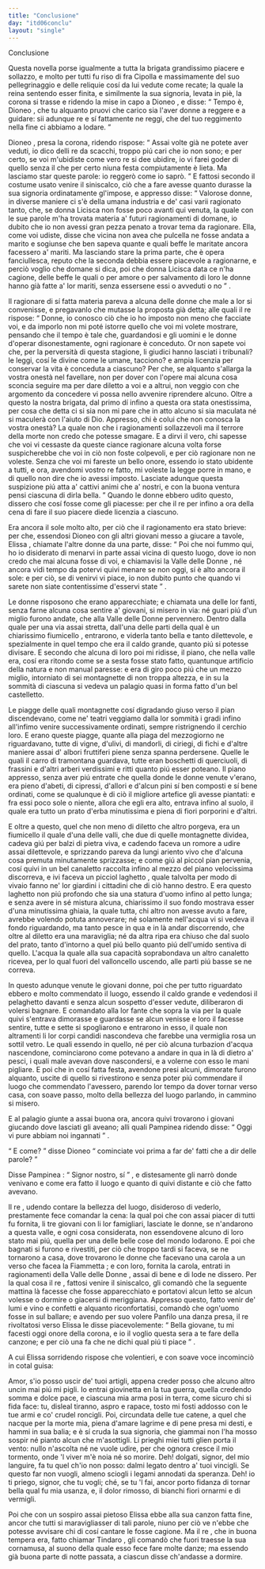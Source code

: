 ```yaml
---
title: "Conclusione"
day: "itd06conclu"
layout: "single"
---
```

<html>
 <head>
 </head>
 <body>
  <div id="d06conclu" type="conclusion" who="author">
   <head>
    Conclusione
   </head>
   <p>
    <milestone id="p06970001"/>
    Questa novella porse igualmente a tutta la brigata grandissimo piacere e sollazzo, e molto per tutti fu riso di
    <name persref="fratecipolla" type="person">
     fra Cipolla
    </name>
    e massimamente del suo pellegrinaggio e delle reliquie cos&iacute; da lui vedute come recate; la quale la
    <name persref="elissa" type="person">
     reina
    </name>
    sentendo esser finita, e similmente la sua signoria, levata in pi&egrave;, la corona si trasse e ridendo la mise in capo a
    <name persref="dioneo" type="person">
     Dioneo
    </name>
    , e disse:
    <milestone id="p06970002"/>
    <q direct="unspecified" who="elissa">
     Tempo &egrave;,
     <name persref="dioneo" type="person">
      Dioneo
     </name>
     , che tu alquanto pruovi che carico sia l'aver donne a reggere e a guidare: sii adunque re e s&iacute; fattamente ne reggi, che del tuo reggimento nella fine ci abbiamo a lodare.
    </q>
   </p>
   <p>
    <milestone id="p06970003"/>
    <name persref="dioneo" type="person">
     Dioneo
    </name>
    , presa la corona, ridendo rispose:
    <q direct="unspecified" who="dioneo">
     Assai volte gi&agrave; ne potete aver veduti, io dico delli re da scacchi, troppo pi&uacute; cari che io non sono; e per certo, se voi m'ubidiste come vero re si dee ubidire, io vi farei goder di quello senza il che per certo niuna festa compiutamente &egrave; lieta. Ma lasciamo star queste parole: io regger&ograve; come io sapr&ograve;.
    </q>
    <milestone id="p06970004"/>
    E fattosi secondo il costume usato venire il siniscalco, ci&ograve; che a fare avesse quanto durasse la sua signoria ordinatamente gl'impose, e appresso disse:
    <q direct="unspecified" who="dioneo">
     Valorose donne, in diverse maniere ci s'&egrave; della umana industria e de' casi varii ragionato tanto, che, se donna
     <name persref="licisca" type="person">
      Licisca
     </name>
     non fosse poco avanti qui venuta, la quale con le sue parole m'ha trovata materia a' futuri ragionamenti di domane, io dubito che io non avessi gran pezza penato a trovar tema da ragionare.
     <milestone id="p06970005"/>
     Ella, come voi udiste, disse che vicina non avea che pulcella ne fosse andata a marito e sogiunse che ben sapeva quante e quali beffe le maritate ancora facessero a' mariti.
     <milestone id="p06970006"/>
     Ma lasciando stare la prima parte, che &egrave; opera fanciullesca, reputo che la seconda debbia essere piacevole a ragionarne, e perci&ograve; voglio che domane si dica, poi che donna
     <name persref="licisca" type="person">
      Licisca
     </name>
     data ce n'ha cagione,
     <seg type="topic">
      delle beffe le quali o per amore o per salvamento di loro le donne hanno gi&agrave; fatte a' lor mariti, senza essersene essi o avveduti o no
     </seg>
    </q>
    .
   </p>
   <p>
    <milestone id="p06970007"/>
    Il ragionare di s&iacute; fatta materia pareva a alcuna delle donne che male a lor si convenisse, e pregavanlo che mutasse la proposta gi&agrave; detta; alle quali il
    <name persref="dioneo" type="person">
     re
    </name>
    rispose:
    <milestone id="p06970008"/>
    <q direct="unspecified" who="dioneo">
     Donne, io conosco ci&ograve; che io ho imposto non meno che facciate voi, e da imporlo non mi pot&eacute; istorre quello che voi mi volete mostrare, pensando che il tempo &egrave; tale che, guardandosi e gli uomini e le donne d'operar disonestamente, ogni ragionare &egrave; conceduto.
     <milestone id="p06970009"/>
     Or non sapete voi che, per la perversit&agrave; di questa stagione, li giudici hanno lasciati i tribunali? le leggi, cos&iacute; le divine come le umane, tacciono? e ampia licenzia per conservar la vita &egrave; conceduta a ciascuno?
     <milestone id="p06970010"/>
     Per che, se alquanto s'allarga la vostra onest&agrave; nel favellare, non per dover con l'opere mai alcuna cosa sconcia seguire ma per dare diletto a voi e a altrui, non veggio con che argomento da concedere vi possa nello avvenire riprendere alcuno.
     <milestone id="p06970011"/>
     Oltre a questo la nostra brigata, dal primo d&iacute; infino a questa ora stata onestissima, per cosa che detta ci si sia non mi pare che in atto alcuno si sia maculata n&eacute; si maculer&agrave; con l'aiuto di Dio.
     <milestone id="p06970012"/>
     Appresso, chi &egrave; colui che non conosca la vostra onest&agrave;? La quale non che i ragionamenti sollazzevoli ma il terrore della morte non credo che potesse smagare.
     <milestone id="p06970013"/>
     E a dirvi il vero, chi sapesse che voi vi cessaste da queste ciance ragionare alcuna volta forse suspicherebbe che voi in ci&ograve; non foste colpevoli, e per ci&ograve; ragionare non ne voleste.
     <milestone id="p06970014"/>
     Senza che voi mi fareste un bello onore, essendo io stato ubidente a tutti, e ora, avendomi vostro re fatto, mi voleste la legge porre in mano, e di quello non dire che io avessi imposto.
     <milestone id="p06970015"/>
     Lasciate adunque questa suspizione pi&uacute; atta a' cattivi animi che a' nostri, e con la buona ventura pensi ciascuna di dirla bella.
    </q>
    <milestone id="p06970016"/>
    Quando le donne ebbero udito questo, dissero che cos&iacute; fosse come gli piacesse: per che il re per infino a ora della cena di fare il suo piacere diede licenzia a ciascuno.
   </p>
   <p>
    <milestone id="p06970017"/>
    Era ancora il sole molto alto, per ci&ograve; che il ragionamento era stato brieve: per che, essendosi
    <name persref="dioneo" type="person">
     Dioneo
    </name>
    con gli altri giovani messo a giucare a tavole,
    <name persref="elissa" type="person">
     Elissa
    </name>
    , chiamate l'altre donne da una parte, disse:
    <milestone id="p06970018"/>
    <q direct="unspecified" who="elissa">
     Poi che noi fummo qui, ho io disiderato di menarvi in parte assai vicina di questo luogo, dove io non credo che mai alcuna fosse di voi, e chiamavisi la
     <name placeref="valledonnebrigata-01" type="place">
      Valle delle Donne
     </name>
     , n&eacute; ancora vidi tempo da potervi quivi menare se non oggi, s&iacute; &egrave; alto ancora il sole: e per ci&ograve;, se di venirvi vi piace, io non dubito punto che quando vi sarete non siate contentissime d'esservi state
    </q>
    .
   </p>
   <!--*********g.r. 04/30: here a very good natural description which co
uld benefit from some kind of element / attribute to pecularly define
it*******-->
   <p>
    <milestone id="p06970019"/>
    Le donne risposono che erano apparecchiate; e chiamata una delle lor fanti, senza farne alcuna cosa sentire a' giovani, si misero in via: n&eacute; guari pi&uacute; d'un miglio furono andate, che alla
    <name placeref="valledonnebrigata-01" type="place">
     Valle delle Donne
    </name>
    pervennero. Dentro dalla quale per una via assai stretta, dall'una delle parti della qual &egrave; un
    <name placeref="fiumicello1-c06" type="place">
     chiarissimo fiumicello
    </name>
    , entrarono, e viderla tanto bella e tanto dilettevole, e spezialmente in quel tempo che era il caldo grande, quanto pi&uacute; si potesse divisare.
    <milestone id="p06970020"/>
    E secondo che alcuna di loro poi mi ridisse, il piano, che nella valle era, cos&iacute; era ritondo come se a sesta fosse stato fatto, quantunque artificio della natura e non manual paresse: e era di giro poco pi&uacute; che un mezzo miglio, intorniato di
    <name placeref="montagnette-c06" type="place">
     sei montagnette
    </name>
    di non troppa altezza, e in su la sommit&agrave; di ciascuna si vedeva un palagio quasi in forma fatto d'un bel castelletto.
   </p>
   <p>
    <milestone id="p06970021"/>
    Le piagge delle quali
    <name placeref="montagnette-c06" type="place">
     montagnette
    </name>
    cos&iacute; digradando giuso verso il pian discendevano, come ne' teatri veggiamo dalla lor sommit&agrave; i gradi infino all'infimo venire successivamente ordinati, sempre ristrignendo il cerchio loro.
    <milestone id="p06970022"/>
    E erano queste piagge, quante alla piaga del mezzogiorno ne riguardavano, tutte di vigne, d'ulivi, di mandorli, di ciriegi, di fichi e d'altre maniere assai d'
    <name placeref="alberifrutt-c06" type="place">
     albori fruttiferi
    </name>
    piene senza spanna perdersene.
    <milestone id="p06970023"/>
    Quelle le quali il carro di tramontana guardava, tutte eran boschetti di querciuoli, di frassini e d'altri arberi verdissimi e ritti quanto pi&uacute; esser poteano.
    <milestone id="p06970024"/>
    Il piano appresso, senza aver pi&uacute; entrate che quella donde le donne venute v'erano, era pieno d'abeti, di cipressi, d'allori e d'alcun pini s&iacute; ben composti e s&iacute; bene ordinati, come se qualunque &egrave; di ci&ograve; il migliore artefice gli avesse piantati: e fra essi poco sole o niente, allora che egli era alto, entrava infino al suolo, il quale era tutto un
    <name placeref="prato-c06" type="place">
     prato
    </name>
    d'erba minutissima e piena di fiori porporini e d'altri.
   </p>
   <p>
    <milestone id="p06970025"/>
    E oltre a questo, quel che non meno di diletto che altro porgeva, era un
    <name placeref="fiumicello2-c06" type="place">
     fiumicello
    </name>
    il quale d'una delle valli, che due di quelle
    <name placeref="montagnette-c06" type="place">
     montagnette
    </name>
    dividea, cadeva gi&uacute; per balzi di pietra viva, e cadendo faceva un romore a udire assai dilettevole, e sprizzando pareva da lungi ariento vivo che d'alcuna cosa premuta minutamente sprizzasse;
    <milestone id="p06970026"/>
    e come gi&uacute; al piccol pian pervenia, cos&iacute; quivi in un bel canaletto raccolta infino al mezzo del piano velocissima discorreva, e ivi faceva un picciol
    <name placeref="laghettobrigata-01" type="place">
     laghetto
    </name>
    , quale talvolta per modo di vivaio fanno ne' lor giardini i cittadini che di ci&ograve; hanno destro.
    <milestone id="p06970027"/>
    E era questo laghetto non pi&uacute; profondo che sia una statura d'uomo infino al petto lunga; e senza avere in s&eacute; mistura alcuna, chiarissimo il suo fondo mostrava esser d'una minutissima ghiaia, la quale tutta, chi altro non avesse avuto a fare, avrebbe volendo potuta annoverare; n&eacute; solamente nell'acqua vi si vedeva il fondo riguardando, ma tanto pesce in qua e in l&agrave; andar discorrendo, che oltre al diletto era una maraviglia;
    <milestone id="p06970028"/>
    n&eacute; da altra ripa era chiuso che dal suolo del prato, tanto d'intorno a quel pi&uacute; bello quanto pi&uacute; dell'umido sentiva di quello. L'acqua la quale alla sua capacit&agrave; soprabondava un altro canaletto ricevea, per lo qual fuori del valloncello uscendo, alle parti pi&uacute; basse se ne correva.
   </p>
   <!--*******fine descrizione******-->
   <p>
    <milestone id="p06970029"/>
    In questo adunque venute le giovani donne, poi che per tutto riguardato ebbero e molto commendato il luogo, essendo il caldo grande e vedendosi il
    <name placeref="laghettobrigata-01" type="place">
     pelaghetto
    </name>
    davanti e senza alcun sospetto d'esser vedute, diliberaron di volersi bagnare.
    <milestone id="p06970030"/>
    E comandato alla lor fante che sopra la via per la quale quivi s'entrava dimorasse e guardasse se alcun venisse e loro il facesse sentire, tutte e sette si spogliarono e entrarono in esso, il quale non altramenti li lor corpi candidi nascondeva che farebbe una vermiglia rosa un sottil vetro.
    <milestone id="p06970031"/>
    Le quali essendo in quello, n&eacute; per ci&ograve; alcuna turbazion d'acqua nascendone, cominciarono come potevano a andare in qua in l&agrave; di dietro a' pesci, i quali male avevan dove nascondersi, e a volerne con esso le mani pigliare.
    <milestone id="p06970032"/>
    E poi che in cos&iacute; fatta festa, avendone presi alcuni, dimorate furono alquanto, uscite di quello si rivestirono e senza poter pi&uacute; commendare il luogo che commendato l'avessero, parendo lor tempo da dover tornar verso casa, con soave passo, molto della bellezza del luogo parlando, in cammino si misero.
   </p>
   <p>
    <milestone id="p06970033"/>
    E al palagio giunte a assai buona ora, ancora quivi trovarono i giovani giucando dove lasciati gli aveano; alli quali
    <name persref="pampinea" type="person">
     Pampinea
    </name>
    ridendo disse:
    <q direct="unspecified" who="pampinea">
     Oggi vi pure abbiam noi ingannati
    </q>
    .
   </p>
   <p>
    <milestone id="p06970034"/>
    <q direct="unspecified" who="dioneo">
     E come?
    </q>
    disse
    <name persref="dioneo" type="person">
     Dioneo
    </name>
    <q direct="unspecified">
     cominciate voi prima a far de' fatti che a dir delle parole?
    </q>
   </p>
   <p>
    <milestone id="p06970035"/>
    Disse
    <name persref="pampinea" type="person">
     Pampinea
    </name>
    :
    <q direct="unspecified" who="pampinea">
     Signor nostro, s&iacute;
    </q>
    , e distesamente gli narr&ograve; donde venivano e come era fatto il luogo e quanto di quivi distante e ci&ograve; che fatto avevano.
   </p>
   <p>
    <milestone id="p06970036"/>
    Il
    <name persref="dioneo" type="person">
     re
    </name>
    , udendo contare la bellezza del luogo, disideroso di vederlo, prestamente fece comandar la cena: la qual poi che con assai piacer di tutti fu fornita, li tre giovani con li lor famigliari, lasciate le donne, se n'andarono a questa valle, e ogni cosa considerata, non essendovene alcuno di loro stato mai pi&uacute;, quella per una delle belle cose del mondo lodarono.
    <milestone id="p06970037"/>
    E poi che bagnati si furono e rivestiti, per ci&ograve; che troppo tardi si faceva, se ne tornarono a casa, dove trovarono le donne che facevano una carola a un verso che facea la
    <name persref="fiammetta" type="person">
     Fiammetta
    </name>
    ; e con loro, fornita la carola, entrati in ragionamenti della
    <name placeref="valledonnebrigata-01" type="place">
     Valle delle Donne
    </name>
    , assai di bene e di lode ne dissero.
    <milestone id="p06970038"/>
    Per la qual cosa il
    <name persref="dioneo" type="person">
     re
    </name>
    , fattosi venire il siniscalco, gli comand&ograve; che la seguente mattina l&agrave; facesse che fosse apparecchiato e portatovi alcun letto se alcun volesse o dormire o giacersi di meriggiana.
    <milestone id="p06970039"/>
    Appresso questo, fatto venir de' lumi e vino e confetti e alquanto riconfortatisi, comand&ograve; che ogn'uomo fosse in sul ballare; e avendo per suo volere
    <name persref="panfilo" type="person">
     Panfilo
    </name>
    una danza presa, il
    <name persref="dioneo" type="person">
     re
    </name>
    rivoltatosi verso
    <name persref="elissa" type="person">
     Elissa
    </name>
    le disse piacevolemente:
    <milestone id="p06970040"/>
    <q direct="unspecified" who="dioneo">
     Bella giovane, tu mi facesti oggi onore della corona, e io il voglio questa sera a te fare della canzone; e per ci&ograve; una fa che ne dichi qual pi&uacute; ti piace
    </q>
    .
   </p>
   <p>
    <milestone id="p06970041"/>
    A cui
    <name persref="elissa" type="person">
     Elissa
    </name>
    sorridendo rispose che volentieri, e con soave voce incominci&ograve; in cotal guisa:
   </p>
   <div3 type="song" who="elissa">
    <lg>
     <milestone id="p06970042"/>
     <l>
      Amor, s'io posso uscir de' tuoi artigli,
     </l>
     <l>
      appena creder posso
     </l>
     <l>
      che alcuno altro uncin mai pi&uacute; mi pigli.
     </l>
    </lg>
    <lg>
     <milestone id="p06970043"/>
     <l>
      Io entrai giovinetta en la tua guerra,
     </l>
     <l>
      quella credendo somma e dolce pace,
     </l>
     <l>
      e ciascuna mia arma posi in terra,
     </l>
     <l>
      come sicuro chi si fida face:
     </l>
     <l>
      tu, disleal tiranno, aspro e rapace,
     </l>
     <l>
      tosto mi fosti addosso
     </l>
     <l>
      con le tue armi e co' crudel roncigli.
     </l>
    </lg>
    <lg>
     <milestone id="p06970044"/>
     <l>
      Poi, circundata delle tue catene,
     </l>
     <l>
      a quel che nacque per la morte mia,
     </l>
     <l>
      piena d'amare lagrime e di pene
     </l>
     <l>
      presa mi desti, e hammi in sua balia;
     </l>
     <l>
      e &egrave; s&iacute; cruda la sua signoria,
     </l>
     <l>
      che giammai non l'ha mosso
     </l>
     <l>
      sospir n&eacute; pianto alcun che m'asottigli.
     </l>
    </lg>
    <lg>
     <milestone id="p06970045"/>
     <l>
      Li prieghi miei tutti glien porta il vento:
     </l>
     <l>
      nullo n'ascolta n&eacute; ne vuole udire,
     </l>
     <l>
      per che ognora cresce il mio tormento,
     </l>
     <l>
      onde 'l viver m'&egrave; noia n&eacute; so morire.
     </l>
     <l>
      Deh! dolgati, signor, del mio languire,
     </l>
     <l>
      fa tu quel ch'io non posso:
     </l>
     <l>
      dalmi legato dentro a' tuoi vincigli.
     </l>
    </lg>
    <lg>
     <milestone id="p06970046"/>
     <l>
      Se questo far non vuogli, almeno sciogli
     </l>
     <l>
      i legami annodati da speranza.
     </l>
     <l>
      Deh! io ti priego, signor, che tu vogli;
     </l>
     <l>
      ch&eacute;, se tu 'l fai, ancor porto fidanza
     </l>
     <l>
      di tornar bella qual fu mia usanza,
     </l>
     <l>
      e, il dolor rimosso,
     </l>
     <l>
      di bianchi fiori ornarmi e di vermigli.
     </l>
    </lg>
   </div3>
   <p>
    <milestone id="p06970047"/>
    Poi che con un sospiro assai pietoso
    <name persref="elissa" type="person">
     Elissa
    </name>
    ebbe alla sua canzon fatta fine, ancor che tutti si maravigliasser di tali parole, niuno per ci&ograve; ve n'ebbe che potesse avvisare chi di cos&iacute; cantare le fosse cagione.
    <milestone id="p06970048"/>
    Ma il
    <name persref="dioneo" type="person">
     re
    </name>
    , che in buona tempera era, fatto chiamar
    <name persref="tindaro" type="person">
     Tindaro
    </name>
    , gli comand&ograve; che fuori traesse la sua cornamusa, al suono della quale esso fece fare molte danze; ma essendo gi&agrave; buona parte di notte passata, a ciascun disse ch'andasse a dormire.
   </p>
  </div>
 </body>
</html>